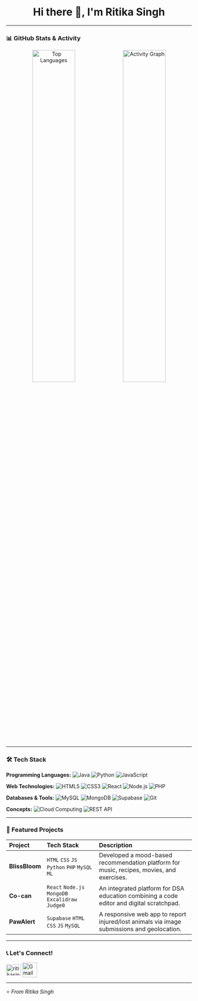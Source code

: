 <h1 align="center">Hi there 👋, I'm Ritika Singh</h1>

---

### 📊 GitHub Stats & Activity

<p align="center">
  <img width="48%" src="https://github-readme-stats.vercel.app/api/top-langs/?username=RitikaSingh1403&layout=compact&theme=radical&hide_border=true" alt="Top Languages" />
  <img width="48%" src="https://github-readme-activity-graph.vercel.app/graph?username=RitikaSingh1403&theme=redical&hide_border=true&area=true" alt="Activity Graph" />
</p>

---

### 🛠️ Tech Stack

**Programming Languages:**
![Java](https://img.shields.io/badge/Java-%23ED8B00.svg?style=for-the-badge&logo=openjdk&logoColor=white)
![Python](https://img.shields.io/badge/Python-3670A0?style=for-the-badge&logo=python&logoColor=ffdd54)
![JavaScript](https://img.shields.io/badge/JavaScript-%23323330.svg?style=for-the-badge&logo=javascript&logoColor=%23F7DF1E)

**Web Technologies:**
![HTML5](https://img.shields.io/badge/HTML5-%23E34F26.svg?style=for-the-badge&logo=html5&logoColor=white)
![CSS3](https://img.shields.io/badge/CSS3-%231572B6.svg?style=for-the-badge&logo=css3&logoColor=white)
![React](https://img.shields.io/badge/React-%2320232a.svg?style=for-the-badge&logo=react&logoColor=%2361DAFB)
![Node.js](https://img.shields.io/badge/Node.js-6DA55F?style=for-the-badge&logo=node.js&logoColor=white)
![PHP](https://img.shields.io/badge/PHP-%23777BB4.svg?style=for-the-badge&logo=php&logoColor=white)

**Databases & Tools:**
![MySQL](https://img.shields.io/badge/MySQL-00000F?style=for-the-badge&logo=mysql&logoColor=white)
![MongoDB](https://img.shields.io/badge/MongoDB-%234ea94b.svg?style=for-the-badge&logo=mongodb&logoColor=white)
![Supabase](https://img.shields.io/badge/Supabase-3ECF8E?style=for-the-badge&logo=supabase&logoColor=white)
![Git](https://img.shields.io/badge/Git-%23F05033.svg?style=for-the-badge&logo=git&logoColor=white)

**Concepts:**
![Cloud Computing](https://img.shields.io/badge/Cloud%20Computing-0A66C2?style=for-the-badge&logo=googlecloud&logoColor=white)
![REST API](https://img.shields.io/badge/RESTful%20API-FF6C37?style=for-the-badge&logo=rest&logoColor=white)

---

### 🚀 Featured Projects

| Project | Tech Stack | Description |
| :--- | :--- | :--- |
| **BlissBloom** | `HTML` `CSS` `JS` `Python` `PHP` `MySQL` `ML` | Developed a mood-based recommendation platform for music, recipes, movies, and exercises. |
| **Co-can** | `React` `Node.js` `MongoDB` `Excalidraw` `Judge0` | An integrated platform for DSA education combining a code editor and digital scratchpad. |
| **PawAlert** | `Supabase` `HTML` `CSS` `JS` `MySQL` | A responsive web app to report injured/lost animals via image submissions and geolocation. |

---

### 📞 Let's Connect!

<p align="left">
<a href="https://linkedin.com/in/ritikasinghlinkedin" target="blank"><img align="center" src="https://raw.githubusercontent.com/rahuldkjain/github-profile-readme-generator/master/src/images/icons/Social/linked-in-alt.svg" alt="ritikasinghlinkedin" height="30" width="40" /></a>
<a href="mailto:ritikasinghsikarwar1411@gmail.com"><img align="center" src="https://img.icons8.com/color/48/000000/gmail-new.png" alt="Gmail" height="40" width="40" /></a>
</p>

---

⭐ *From Ritika Singh*
